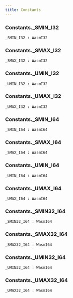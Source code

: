 ```yaml
---
title: Constants
---
```


### Constants.**_SMIN_I32**

```grain
_SMIN_I32 : WasmI32
```

### Constants.**_SMAX_I32**

```grain
_SMAX_I32 : WasmI32
```

### Constants.**_UMIN_I32**

```grain
_UMIN_I32 : WasmI32
```

### Constants.**_UMAX_I32**

```grain
_UMAX_I32 : WasmI32
```

### Constants.**_SMIN_I64**

```grain
_SMIN_I64 : WasmI64
```

### Constants.**_SMAX_I64**

```grain
_SMAX_I64 : WasmI64
```

### Constants.**_UMIN_I64**

```grain
_UMIN_I64 : WasmI64
```

### Constants.**_UMAX_I64**

```grain
_UMAX_I64 : WasmI64
```

### Constants.**_SMIN32_I64**

```grain
_SMIN32_I64 : WasmI64
```

### Constants.**_SMAX32_I64**

```grain
_SMAX32_I64 : WasmI64
```

### Constants.**_UMIN32_I64**

```grain
_UMIN32_I64 : WasmI64
```

### Constants.**_UMAX32_I64**

```grain
_UMAX32_I64 : WasmI64
```

